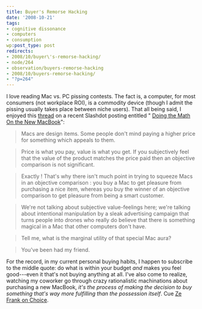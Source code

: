 ```yaml
---
title: Buyer's Remorse Hacking
date: '2008-10-21'
tags:
- cognitive dissonance
- computers
- consumption
wp:post_type: post
redirects:
- 2008/10/buyer\'s-remorse-hacking/
- node/264
- observation/buyers-remorse-hacking
- 2008/10/buyers-remorse-hacking/
- "?p=264"
---
```


I love reading Mac vs. PC pissing contests. The fact is, a computer, for most consumers (not workplace ROI), is a commodity device (though I admit the pissing usually takes place between niche users). That all being said, I enjoyed this [thread](http://apple.slashdot.org/comments.pl?sid=1002215&cid=25450333) on a recent Slashdot posting entitled " [Doing the Math On the New MacBook](http://apple.slashdot.org/apple/08/10/21/0132232.shtml)":

>

> Macs are design items. Some people don't mind paying a higher price for something which appeals to them.

> Price is what you pay, value is what you get. If you subjectively feel that the value of the product matches the price paid then an objective comparison is not significant.

>

> Exactly ! That's why there isn't much point in trying to squeeze Macs in an objective comparison : you buy a Mac to get pleasure from purchasing a nice item, whereas you buy the winner of an objective comparison to get pleasure from being a smart customer.

>

>

> We're not talking about subjective value-feelings here; we're talking about intentional manipulation by a sleak advertising campaign that turns people into drones who really do believe that there is something magical in a Mac that other computers don't have.

> Tell me, what is the marginal utility of that special Mac aura?

> You've been had my friend.

For the record, in my current personal buying habits, I happen to subscribe to the middle quote: do what is within your budget _and_ makes you feel good---even it that's not buying anything at all. I've also come to realize, watching my coworker go through crazy rationalistic machinations about purchasing a new MacBook, _it's the process of making the decision to buy something that's way more fulfilling than the possession itself_. Cue [Ze Frank on Choice](http://www.zefrank.com/theshow/archives/2006/09/092106.html).
